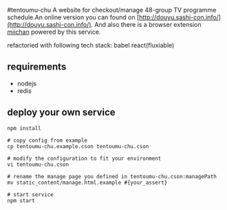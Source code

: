 #tentoumu-chu
A website for checkout/manage 48-group TV programme schedule.An online version you can found on [http://douyu.sashi-con.info/](http://douyu.sashi-con.info/). And also there is a browser extension  [miichan](https://github.com/larvata/miichan) powered by this service.

refactoried with following tech stack:
babel
react(fluxiable)





## requirements

- nodejs
- redis

## deploy your own service

```
npm install

# copy config from example
cp tentoumu-chu.example.cson tentoumu-chu.cson

# modify the configuration to fit your environment
vi tentoumu-chu.cson

# rename the manage page you defined in tentoumu-chu.cson:managePath
mv static_content/manage.html.example #{your_assert}

# start service
npm start
```
